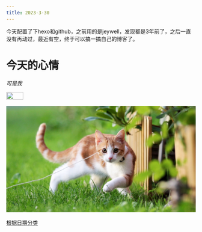 ```yaml
---
title: 2023-3-30
---
```

今天配置了下hexo和github，之前用的是jeywell，发现都是3年前了，之后一直没有再动过，最近有空，终于可以搞一搞自己的博客了。

# 今天的心情
*可是我*

<!-- ![美丽心情](https://s2.loli.net/2023/03/31/rFXt9CUsqdRcaWi.jpg =100x100 "beautiful") -->
<img src="https://s2.loli.net/2023/03/31/rFXt9CUsqdRcaWi.jpg" width="30%" height="30%">

![小猫咪](/pic/2023-3/46da3bbf4ccf4b15e3bcade83ec8c18d.jpg)

[根据日期分类](https://mrseawave.github.io/blogs/articles/2021/06/25/hexo-new-post-path/#%E5%8F%82%E8%80%83%E9%93%BE%E6%8E%A5)
